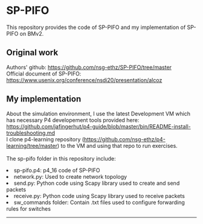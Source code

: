 # SP-PIFO
This repository provides the code of SP-PIFO and my implementation of SP-PIFO on BMv2.
## Original work
Authors' github: https://github.com/nsg-ethz/SP-PIFO/tree/master
<br>
Official document of SP-PIFO: https://www.usenix.org/conference/nsdi20/presentation/alcoz
## My implementation
About the simulation environment, I use the latest Development VM which has necessary P4 developement tools provided here: https://github.com/jafingerhut/p4-guide/blob/master/bin/README-install-troubleshooting.md
<br>
I clone p4-learning repository (https://github.com/nsg-ethz/p4-learning/tree/master) to the VM and using that repo to run exercises.
<br>
<br>
The sp-pifo folder in this repository include:
<li> sp-pifo.p4: p4_16 code of SP-PIFO
<li> network.py: Used to create network topology
<li> send.py:    Python code using Scapy library used to create and send packets 
<li> receive.py: Python code using Scapy library used to receive packets
<li> sw_commands folder: Contain .txt files used to configure forwarding rules for switches
<br>
<hr>

